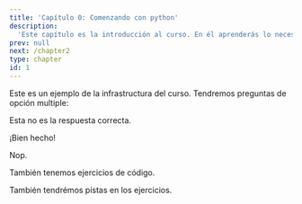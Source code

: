 ```yaml
---
title: 'Capítulo 0: Comenzando con python'
description:
  'Este capítulo es la introducción al curso. En él aprenderás lo necesario para comenzar a programar en python.'
prev: null
next: /chapter2
type: chapter
id: 1
---
```

<script src="https://cdn.jsdelivr.net/npm//vega@3.3.1"></script>
<script src="https://cdn.jsdelivr.net/npm//vega-lite@2.4.3"></script>
<script src="https://cdn.jsdelivr.net/npm//vega-embed@3.11"></script>

<exercise id="1" title="Introduction" type="slides">

<slides source="chapter1_01_introduction">
</slides>

</exercise>

<exercise id="2" title="Getting Started">

Este es un ejemplo de la infrastructura del curso. Tendremos preguntas de opción multiple:

<choice>
<opt text="Respuesta 1">

Esta no es la respuesta correcta.

</opt>

<opt text="Respuesta 2" correct="true">

¡Bien hecho!

</opt>

<opt text="Respuesta 3">

Nop.

</opt>
</choice>

</exercise>

<exercise id="3" title="First steps">

También tenemos ejercicios de código. 

<codeblock id="01_03">

También tendrémos pistas en los ejercicios.

</codeblock>

</exercise>
